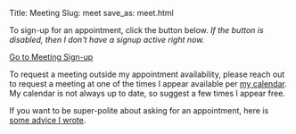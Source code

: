 Title: Meeting
Slug: meet
save_as: meet.html

To sign-up for an appointment, click the button below. *If the button is disabled, then I don't have a signup active right now.*

<!--- disabled button 
<p class="text-center"><a href="#" role="button" class="btn btn-lg btn-primary disabled">Go to Meeting Sign-up</a></p>
<!--- enabled button --->
<p class="text-center"><a href="https://calendar.google.com/calendar/u/0/appointments/schedules/AcZssZ3y83YjmwNXcRX3U2MnsKKcwqDb45koUaNSlB_AbWXTOcoitoVlK5F6IAM8-i1RUGBmDVU_cqXu" role="button" class="btn btn-lg btn-primary" target=”_blank”>Go to Meeting Sign-up</a></p>
<!--- --->

To request a meeting outside my appointment availability, please reach out to request a meeting at one of the times I appear available per [my calendar](/calendar). My calendar is not always up to date, so suggest a few times I appear free.

If you want to be super-polite about asking for an appointment, here is [some advice I wrote](/article/asking-for-an-appointment.html).

